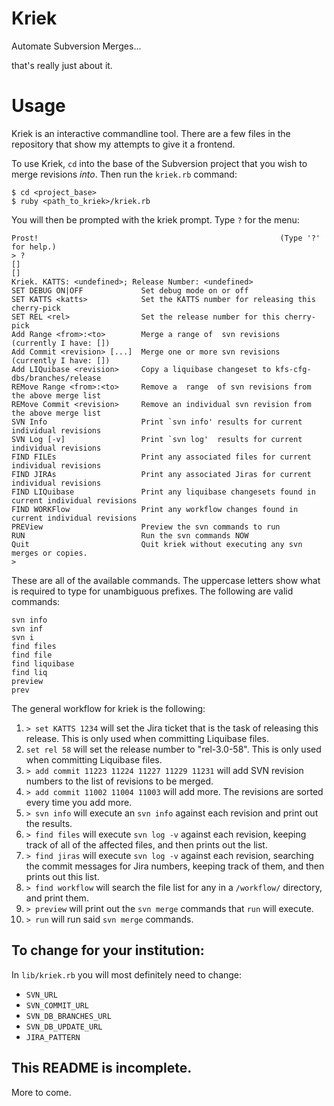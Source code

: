 Kriek
=====

Automate Subversion Merges...

that's really just about it.

Usage
=====

Kriek is an interactive commandline tool. There are a few files in the repository that show my attempts to give it a frontend.

To use Kriek, `cd` into the base of the Subversion project that you wish to merge revisions _into_. Then run the `kriek.rb` command:

```
$ cd <project_base>
$ ruby <path_to_kriek>/kriek.rb
```

You will then be prompted with the kriek prompt. Type `?` for the menu:

```
Prost!                                                      (Type '?' for help.)
> ?
[]
[]
Kriek. KATTS: <undefined>; Release Number: <undefined>
SET DEBUG ON|OFF             Set debug mode on or off
SET KATTS <katts>            Set the KATTS number for releasing this cherry-pick
SET REL <rel>                Set the release number for this cherry-pick
Add Range <from>:<to>        Merge a range of  svn revisions (currently I have: [])
Add Commit <revision> [...]  Merge one or more svn revisions (currently I have: [])
Add LIQuibase <revision>     Copy a liquibase changeset to kfs-cfg-dbs/branches/release
REMove Range <from>:<to>     Remove a  range  of svn revisions from the above merge list
REMove Commit <revision>     Remove an individual svn revision from the above merge list
SVN Info                     Print `svn info' results for current individual revisions
SVN Log [-v]                 Print `svn log'  results for current individual revisions
FIND FILEs                   Print any associated files for current individual revisions
FIND JIRAs                   Print any associated Jiras for current individual revisions
FIND LIQuibase               Print any liquibase changesets found in current individual revisions
FIND WORKFlow                Print any workflow changes found in current individual revisions
PREView                      Preview the svn commands to run
RUN                          Run the svn commands NOW
Quit                         Quit kriek without executing any svn merges or copies.
>
```

These are all of the available commands. The uppercase letters show what is required to type for unambiguous prefixes. The following are valid commands:

```
svn info
svn inf
svn i
find files
find file
find liquibase
find liq
preview
prev
```

The general workflow for kriek is the following:

1. `> set KATTS 1234` will set the Jira ticket that is the task of releasing this release. This is only used when committing Liquibase files.
2. `set rel 58` will set the release number to "rel-3.0-58". This is only used when committing Liquibase files.
3. `> add commit 11223 11224 11227 11229 11231` will add SVN revision numbers to the list of revisions to be merged.
4. `> add commit 11002 11004 11003` will add more. The revisions are sorted every time you add more.
5. `> svn info` will execute an `svn info` against each revision and print out the results.
6. `> find files` will execute `svn log -v` against each revision, keeping track of all of the affected files, and then prints out the list.
7. `> find jiras` will execute `svn log -v` against each revision, searching the commit messages for Jira numbers, keeping track of them, and then prints out this list.
8. `> find workflow` will search the file list for any in a `/workflow/` directory, and print them.
9. `> preview` will print out the `svn merge` commands that `run` will execute.
10. `> run` will run said `svn merge` commands.

## To change for your institution:

In `lib/kriek.rb` you will most definitely need to change:

* `SVN_URL`
* `SVN_COMMIT_URL`
* `SVN_DB_BRANCHES_URL`
* `SVN_DB_UPDATE_URL`
* `JIRA_PATTERN`

## This README is incomplete.

More to come.
